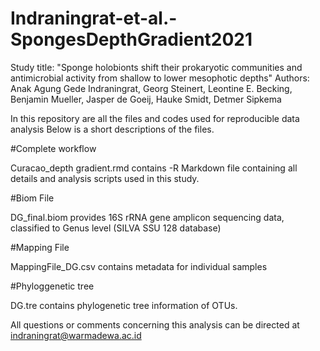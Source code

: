 # Indraningrat-et-al.-SpongesDepthGradient2021
Study title: "Sponge holobionts shift their prokaryotic communities and antimicrobial activity from shallow to lower mesophotic depths" Authors: Anak Agung Gede Indraningrat, Georg Steinert, Leontine E. Becking, Benjamin Mueller, Jasper de Goeij, Hauke Smidt, Detmer Sipkema

In this repository are all the files and codes used for reproducible data analysis Below is a short descriptions of the files.

#Complete workflow

Curacao_depth gradient.rmd contains -R Markdown file containing all details and analysis scripts used in this study.

#Biom File

DG_final.biom provides 16S rRNA gene amplicon sequencing data, classified to Genus level (SILVA SSU 128 database)

#Mapping File

MappingFile_DG.csv contains metadata for individual samples

#Phyloggenetic tree

DG.tre contains phylogenetic tree information of OTUs.


All questions or comments concerning this analysis can be directed at indraningrat@warmadewa.ac.id
